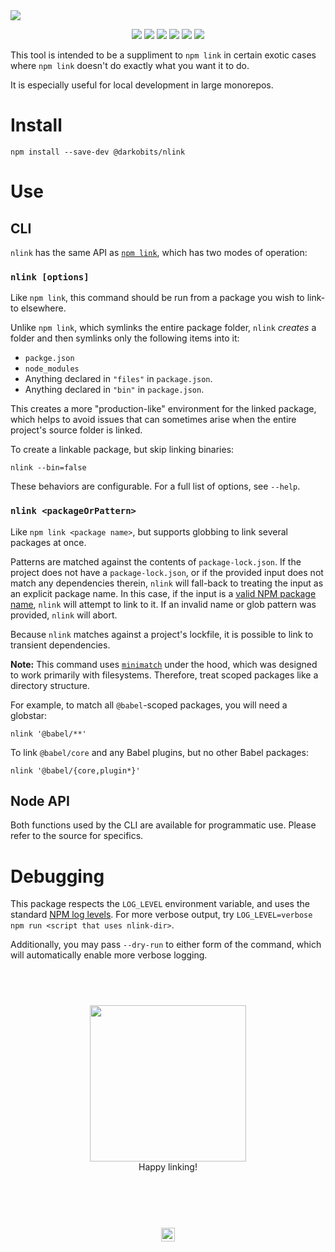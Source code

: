 <a href="#top" id="top">
  <img src="https://user-images.githubusercontent.com/441546/50995078-db831780-14d2-11e9-9076-d74a255b1400.png" style="max-width: 100%;">
</a>
<p align="center">
  <a href="https://www.npmjs.com/package/@darkobits/nlink"><img src="https://img.shields.io/npm/v/@darkobits/nlink.svg?style=flat-square"></a>
  <a href="https://travis-ci.org/darkobits/nlink"><img src="https://img.shields.io/travis/darkobits/nlink.svg?style=flat-square"></a>
  <a href="https://www.codacy.com/app/darkobits/nlink"><img src="https://img.shields.io/codacy/coverage/0f633a69424344b49ecf5b045903f44b.svg?style=flat-square"></a>
  <a href="https://david-dm.org/darkobits/nlink"><img src="https://img.shields.io/david/darkobits/nlink.svg?style=flat-square"></a>
  <a href="https://github.com/conventional-changelog/standard-version"><img src="https://img.shields.io/badge/conventional%20commits-1.0.0-027dc6.svg?style=flat-square"></a>
  <a href="https://github.com/sindresorhus/xo"><img src="https://img.shields.io/badge/code_style-XO-e271a5.svg?style=flat-square"></a>
</p>

This tool is intended to be a suppliment to `npm link` in certain exotic cases where `npm link` doesn't do exactly what you want it to do.

It is especially useful for local development in large monorepos.

# Install

```
npm install --save-dev @darkobits/nlink
```

# Use

## CLI

`nlink` has the same API as [`npm link`](https://docs.npmjs.com/cli/link.html), which has two modes of operation:

### `nlink [options]`

Like `npm link`, this command should be run from a package you wish to link-to elsewhere.

Unlike `npm link`, which symlinks the entire package folder, `nlink` _creates_ a folder and then symlinks only the following items into it:

* `packge.json`
* `node_modules`
* Anything declared in `"files"` in `package.json`.
* Anything declared in `"bin"` in `package.json`.

This creates a more "production-like" environment for the linked package, which helps to avoid issues that can sometimes arise when the entire project's source folder is linked.

To create a linkable package, but skip linking binaries:

```
nlink --bin=false
```

These behaviors are configurable. For a full list of options, see `--help`.

### `nlink <packageOrPattern>`

Like `npm link <package name>`, but supports globbing to link several packages at once.

Patterns are matched against the contents of `package-lock.json`. If the project does not have a `package-lock.json`, or if the provided input does not match any dependencies therein, `nlink` will fall-back to treating the input as an explicit package name. In this case, if the input is a [valid NPM package name](https://github.com/npm/validate-npm-package-name), `nlink` will attempt to link to it. If an invalid name or glob pattern was provided, `nlink` will abort.

Because `nlink` matches against a project's lockfile, it is possible to link to transient dependencies.

**Note:** This command uses [`minimatch`](https://github.com/isaacs/minimatch) under the hood, which was designed to work primarily with filesystems. Therefore, treat scoped packages like a directory structure.

For example, to match all `@babel`-scoped packages, you will need a globstar:

```
nlink '@babel/**'
```

To link `@babel/core` and any Babel plugins, but no other Babel packages:

```
nlink '@babel/{core,plugin*}'
```

## Node API

Both functions used by the CLI are available for programmatic use. Please refer to the source for specifics.

# Debugging

This package respects the `LOG_LEVEL` environment variable, and uses the standard [NPM log levels](https://github.com/npm/npmlog#loglevelprefix-message-). For more verbose output, try `LOG_LEVEL=verbose npm run <script that uses nlink-dir>`.

Additionally, you may pass `--dry-run` to either form of the command, which will automatically enable more verbose logging.

## &nbsp;

<p align="center">
  <img src="https://user-images.githubusercontent.com/441546/41495073-e120a3cc-70d3-11e8-81da-35f59501cd0e.jpg" width="250"><br>
  Happy linking!
</p>

## &nbsp;
<p align="center">
  <br>
  <img width="22" height="22" src="https://cloud.githubusercontent.com/assets/441546/25318539/db2f4cf2-2845-11e7-8e10-ef97d91cd538.png">
</p>

[bad-time-url]: http://1.images.southparkstudios.com/images/shows/south-park/clip-thumbnails/season-6/0603/south-park-s06e03c03-thumper-the-super-cool-ski-instructor-16x9.jpg?quality=1
